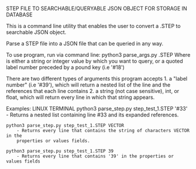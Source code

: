 STEP FILE TO SEARCHABLE/QUERYABLE JSON OBJECT FOR STORAGE IN DATABASE 

This is a command line utility that enables the user to convert a .STEP to searchable JSON object.  


Parse a STEP file into a JSON file that can be queried in any way.

To use program, run via command line: python3 parse_args.py <name of step file>.STEP <key>
Where <key> is either a string or integer value by which you want to query,
or a quoted label number preceded by a pound key (i.e '#18')

There are two different types of arguments this program accepts
    1. a "label number" (i.e '#39'), which will return a nested list of the line
    and the references that each line contains
    2. a string (not case sensitive), int, or float, which will return every line
    in which that string appears.

Examples:
LINUX TERMINAL
    python3 parse_step.py step_test_1.STEP '#33'
        - Returns a nested list containing line #33 and its expanded references.

    python3 parse_step.py step_test_1.STEP VECTOR
        - Returns every line that contains the string of characters VECTOR in the
        properties or values fields.

    python3 parse_step.pu step_test_1.STEP 39
        - Returns every line that contains '39' in the properties or values fields


